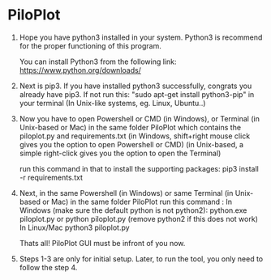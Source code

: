 # PiloPlot
1.	Hope you have python3 installed in your system.
	Python3 is recommend for the proper functioning of this program.

	You can install Python3 from the following link:
	https://www.python.org/downloads/

2.	Next is pip3.
	If you have installed python3 successfully, congrats you already have pip3.
	If not run this: "sudo apt-get install python3-pip" in your terminal (In Unix-like systems, eg. Linux, Ubuntu..)

3.	Now you have to open Powershell or CMD (in Windows), or Terminal (in Unix-based or Mac) in the same folder PiloPlot
	which contains the piloplot.py and requirements.txt
	(in Windows, shift+right mouse click gives you the option to open Powershell or CMD)
	(in Unix-based, a simple right-click gives you the option to open the Terminal) 

	run this command in that to install the supporting packages:
		pip3 install -r requirements.txt

4.	Next, in the same Powershell (in Windows) or same Terminal (in Unix-based or Mac) in the same folder PiloPlot
	run this command :
	In Windows (make sure the default python is not python2):
		python.exe piloplot.py
	or	python piloplot.py
	(remove python2 if this does not work)
	In Linux/Mac
		python3 piloplot.py

	Thats all! PiloPlot GUI must be infront of you now.

5.	Steps 1-3 are only for initial setup. Later, to run the tool, you only need to follow the step 4.
